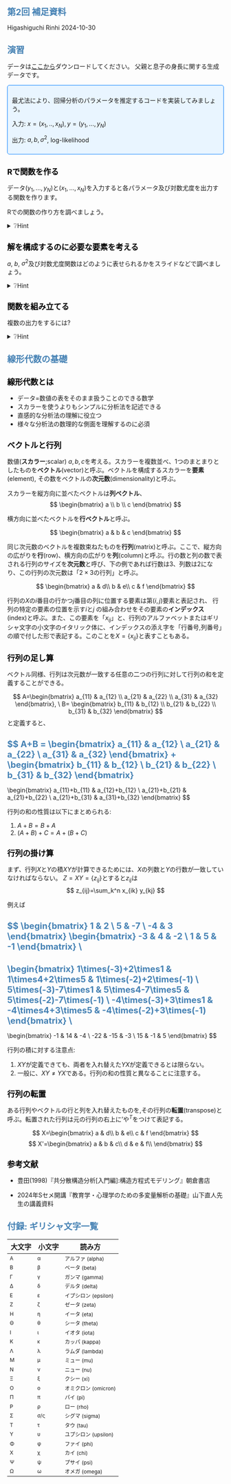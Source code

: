 第2回 補足資料
================
Higashiguchi Rinhi
2024-10-30

<style type="text/css">
&#10;body{ /* Normal  */
      font-size: 12px;
  }
td {  /* Table  */
  font-size: 12px;
}
&#10;h1.title {
  font-size: 34px;
  color: Black;
}
h1 { /* Header 1 */
  font-size: 20px;
  color: SteelBlue;
}
h2 { /* Header 2 */
    font-size: 18px;
  color: Black;
}
h3 { /* Header 3 */
  font-size: 16px;
  font-family: "Times New Roman", Times, serif;
  color: Black;
}
code.r{ /* Code block */
    font-size: 12px;
}
pre { /* Code block - determines code spacing between lines */
    font-size: 14px;
}
</style>
<style>
.callout-box {
    border: 1px solid #007bff;
    background-color: #e9f5ff;
    padding: 10px;
    border-radius: 5px;
}
</style>
&#10;<style>
.hint-box {
    border: 1px solid #007bff;
    background-color: white;
    padding: 10px;
    border-radius: 5px;
}
</style>

# 演習

データは[ここから](https://github.com/Higashiguchi-Rinhi/tokushujikken/blob/dc9812d63186b8dc9685103218a305e9bb848661/dataset/simulated_height_data_n100.csv)ダウンロードしてください。
父親と息子の身長に関する生成データです。

<div class="callout-box">

最尤法により、回帰分析のパラメータを推定するコードを実装してみましょう。

入力: $x=(x_1,..,x_N), y=(y_1,...,y_N)$

出力: $a,b,\sigma^2$, log-likelihood

</div>

## Rで関数を作る

データ$(y_1,...,y_N)$と$(x_1,...,x_N)$を入力すると各パラメータ及び対数尤度を出力する関数を作ります。

Rでの関数の作り方を調べましょう。

<details>
<summary>
❔Hint
</summary>

入力: 複数のデータ

例: 2,3,4

出力: その半分の値　

例: 1,1.5,2

``` r
hint_function <- function(data) { #"関数の名前" <- function("引数"){
  new_data <- data/2  #操作
  return(new_data) #return("出力")}
}
```

実行してみる:

``` r
hint_function(c(2:4))
```

    [1] 1.0 1.5 2.0

このとき、引数(data)は数値1個ではなくベクトルである。
関数はベクトルの各要素に対しどのような処理を行い、出力しているだろうか。

また、複数の引数を指定するには(この場合$x$と\$y\$2つのベクトル)どうすればいいのか。

</details>

## 解を構成するのに必要な要素を考える

$a$, $b$,
$\sigma^2$及び対数尤度関数はどのように表せられるかをスライドなどで調べましょう。

<details>
<summary>
❔Hint
</summary>

``` r
b <- cov(x,y)/var(x)
a <- ybar-b*xbar
```

Rでは分散、共分散を出力する関数があるので簡潔に表現できます。

</details>

## 関数を組み立てる

複数の出力をするには?

<details>
<summary>
❔Hint
</summary>

`list()`というデータの形を使いましょう。

</details>

# 線形代数の基礎

## 線形代数とは

- データ=数値の表をそのまま扱うことのできる数学
- スカラーを使うよりもシンプルに分析法を記述できる
- 直感的な分析法の理解に役立つ
- 様々な分析法の数理的な側面を理解するのに必須

## ベクトルと行列

数値(**スカラー**;scalar)
$a,b,c$を考える。スカラーを複数並べ、1つのまとまりとしたものを**ベクトル**(vector)と呼ぶ。ベクトルを構成するスカラーを**要素**(element),
その数をベクトルの**次元数**(dimensionality)と呼ぶ。

スカラーを縦方向に並べたベクトルは**列ベクトル**、 $$
\begin{bmatrix}
a \\
b \\
c
\end{bmatrix}
$$

横方向に並べたベクトルを**行ベクトル**と呼ぶ。

$$
\begin{bmatrix}
a & b & c
\end{bmatrix}
$$

同じ次元数のベクトルを複数束ねたものを**行列**(matrix)と呼ぶ。ここで、縦方向の広がりを**行**(row)、横方向の広がりを**列**(column)と呼ぶ。行の数と列の数で表される行列のサイズを**次元数**と呼び、下の例であれば行数は3、列数は2になり、この行列の次元数は「$2 \times 3$の行列」と呼ぶ。

$$
\begin{bmatrix}
a & d\\
b & e\\
c & f
\end{bmatrix}
$$

行列の$X$の$i$番目の行かつ$j$番目の列に位置する要素は第$(i,j)$要素と表記され、
行列の特定の要素の位置を示す$i$と$j$
の組み合わせをその要素の**インデックス**(index)と呼ぶ。また、この要素を「$x_{ij}$」と、行列のアルファベットまたはギリシャ文字の小文字のイタリック体に、インデックスの添え字を「行番号,列番号」の順で付した形で表記する。このことを$X = \{x_{ij}\}$と表すこともある。

## 行列の足し算

ベクトル同様、行列は次元数が一致する任意の二つの行列に対して行列の和を定義することができる。

$$
A=\begin{bmatrix}
a_{11} & a_{12} \\
a_{21} & a_{22} \\
a_{31} & a_{32} 
\end{bmatrix}, \
B= \begin{bmatrix}
b_{11} & b_{12} \\
b_{21} & b_{22} \\
b_{31} & b_{32} 
\end{bmatrix}
$$ と定義すると、

$$ 
A+B =
\begin{bmatrix}
a_{11} & a_{12} \\
a_{21} & a_{22} \\
a_{31} & a_{32} 
\end{bmatrix} +
\begin{bmatrix}
b_{11} & b_{12} \\
b_{21} & b_{22} \\
b_{31} & b_{32} 
\end{bmatrix}
=
\begin{bmatrix}
a_{11}+b_{11} & a_{12}+b_{12} \\
a_{21}+b_{21} & a_{21}+b_{22} \\
a_{21}+b_{31} & a_{31}+b_{32} 
\end{bmatrix}
$$

行列の和の性質は以下にまとめられる:

1.  $A+B=B+A$
2.  $(A+B)+C=A+(B+C)$

## 行列の掛け算

まず、行列$X$と$Y$の積$XY$が計算できるためには、$X$の列数と$Y$の行数が一致していなければならない。
$Z=XY=\{z_{ij}\}$とすると$z_{ij}$は $$
z_{ij}=\sum_k^n x_{ik} y_{kj}
$$

例えば

$$
\begin{bmatrix}
1 & 2 \\
5 & -7 \\
-4 & 3 
\end{bmatrix} 
\begin{bmatrix}
-3 & 4 & -2 \\
1 & 5 & -1
\end{bmatrix} \\
=
\begin{bmatrix}
1\times(-3)+2\times1 & 1\times4+2\times5 & 1\times(-2)+2\times(-1) \\
5\times(-3)-7\times1 & 5\times4-7\times5 & 5\times(-2)-7\times(-1) \\
-4\times(-3)+3\times1 & -4\times4+3\times5 & -4\times(-2)+3\times(-1)
\end{bmatrix} \\
=
\begin{bmatrix}
-1 & 14 & -4 \\
-22 & -15 & -3 \\
15 & -1 & 5
\end{bmatrix}
$$

行列の積に対する注意点:

1.  $XY$が定義できても、両者を入れ替えた$YX$が定義できるとは限らない。
2.  一般に、$XY \neq YX$である。行列の和の性質と異なることに注意する。

## 行列の転置

ある行列やベクトルの行と列を入れ替えたものを,その行列の**転置**(transpose)と呼ぶ。転置された行列は元の行列の右上に’や$^T$をつけて表記する。

$$
X=\begin{bmatrix}
a & d\\
b & e\\
c & f
\end{bmatrix}
$$ $$
X'=\begin{bmatrix}
a & b & c\\
d & e & f\\
\end{bmatrix}
$$

## 参考文献

- 豊田(1998)『共分散構造分析\[入門編\]:構造方程式モデリング』朝倉書店

- 2024年Sセメ開講『教育学・心理学のための多変量解析の基礎』山下直人先生の講義資料

# 付録: ギリシャ文字一覧

| 大文字 | 小文字 | 読み方               |
|--------|--------|----------------------|
| Α      | α      | アルファ (alpha)     |
| Β      | β      | ベータ (beta)        |
| Γ      | γ      | ガンマ (gamma)       |
| Δ      | δ      | デルタ (delta)       |
| Ε      | ε      | イプシロン (epsilon) |
| Ζ      | ζ      | ゼータ (zeta)        |
| Η      | η      | イータ (eta)         |
| Θ      | θ      | シータ (theta)       |
| Ι      | ι      | イオタ (iota)        |
| Κ      | κ      | カッパ (kappa)       |
| Λ      | λ      | ラムダ (lambda)      |
| Μ      | μ      | ミュー (mu)          |
| Ν      | ν      | ニュー (nu)          |
| Ξ      | ξ      | クシー (xi)          |
| Ο      | ο      | オミクロン (omicron) |
| Π      | π      | パイ (pi)            |
| Ρ      | ρ      | ロー (rho)           |
| Σ      | σ/ς    | シグマ (sigma)       |
| Τ      | τ      | タウ (tau)           |
| Υ      | υ      | ユプシロン (upsilon) |
| Φ      | φ      | ファイ (phi)         |
| Χ      | χ      | カイ (chi)           |
| Ψ      | ψ      | プサイ (psi)         |
| Ω      | ω      | オメガ (omega)       |
